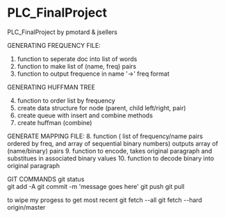 # PLC_FinalProject
PLC_FinalProject by pmotard &amp; jsellers


GENERATING FREQUENCY FILE:

1. function to seperate doc into list of words
2. function to make list of (name, freq) pairs
3. function to output frequence in name '->' freq format


GENERATING HUFFMAN TREE

4. function to order list by frequency
5. create data structure for node (parent, child left/right, pair)
6. create queue with insert and combine methods
7. create huffman (combine)


GENERATE MAPPING FILE:
8. function ( list of frequency/name pairs ordered by freq, and array of sequential binary numbers) outputs array of (name/binary) pairs
9. function to encode, takes original paragraph and substitues in associated binary values
10. function to decode binary into original paragraph

GIT COMMANDS
git status 	
git add -A
git commit -m 'message goes here'
git push
git pull

to wipe my progess to get most recent
git fetch --all
git fetch --hard origin/master